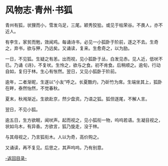 ﻿# 风物志·青州·书狐

青州有狐，状狸而小，雪发乌足，三尾。颖秀狡狯。或见于枯荣谷。不畏人，亦不近人。 	

有李生，家贫而勉，效闻鸡。每诵诗书，必见一小狐卧于阶前，逐之不去。生奇之，弃书，欲与狎，乃远矣。又诵读，复来。生愈奇之，以为励。 
	
一日，不见狐。生疑之有恙。出而视，见小狐卧于丛，白发见赤。见人近，低吠不已。乃诵《诗》，不复吠。生怜之，欲与之食。初不肯食。后稍顺之。逾旬，行动自如，复归于林。生心有怅然。翌日，又见小狐卧于阶前。 	

逾年，二者渐昵，生遂以“小友”呼之。长夏酷灼，乃斫竹为席。生端坐其上，狐卧在畔，泰然怡然，不觉春秋。 	

夏末，秋闱渐近。生欲赴京，然少盘资。乃语之狐。狐但逐尾，不解人言。 	

翌日，不见小狐。 	

逾五日，生方欲眠，闻吠声。起而视之，见小狐衔一物，呜呜若语。生凝目视之，状如乌木，有异香。方欲言，狐乃旋走，没于林。 	

与其母视之，乃言狐衔木。人以为奇，高价购之。 	

又诵读，再不复见。后思之，其声呜呜，乃有别意。 	


[-返回目录-](../README.md)